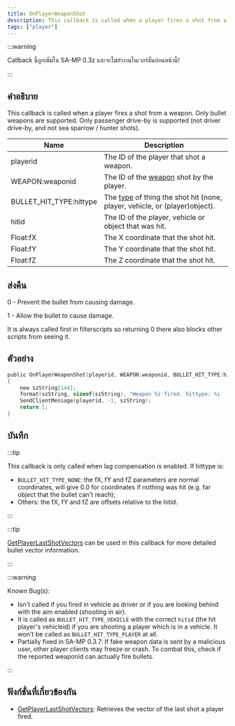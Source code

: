 ```yaml
---
title: OnPlayerWeaponShot
description: This callback is called when a player fires a shot from a weapon.
tags: ["player"]
---
```


:::warning

Callback นี้ถูกเพิ่มใน SA-MP 0.3z และจะไม่ทำงานในเวอร์ชั่นก่อนหน้านี้!

:::

## คำอธิบาย

This callback is called when a player fires a shot from a weapon. Only bullet weapons are supported. Only passenger drive-by is supported (not driver drive-by, and not sea sparrow / hunter shots).

| Name                    | Description                                                                                               |
|-------------------------|-----------------------------------------------------------------------------------------------------------|
| playerid                | The ID of the player that shot a weapon.                                                                  |
| WEAPON:weaponid         | The ID of the [weapon](../resources/weaponids) shot by the player.                                        |
| BULLET_HIT_TYPE:hittype | The [type](../resources/bullethittypes) of thing the shot hit (none, player, vehicle, or (player)object). |
| hitid                   | The ID of the player, vehicle or object that was hit.                                                     |
| Float:fX                | The X coordinate that the shot hit.                                                                       |
| Float:fY                | The Y coordinate that the shot hit.                                                                       |
| Float:fZ                | The Z coordinate that the shot hit.                                                                       |

## ส่งคืน

0 - Prevent the bullet from causing damage.

1 - Allow the bullet to cause damage.

It is always called first in filterscripts so returning 0 there also blocks other scripts from seeing it.

## ตัวอย่าง

```c
public OnPlayerWeaponShot(playerid, WEAPON:weaponid, BULLET_HIT_TYPE:hittype, hitid, Float:fX, Float:fY, Float:fZ)
{
    new szString[144];
    format(szString, sizeof(szString), "Weapon %i fired. hittype: %i   hitid: %i   pos: %f, %f, %f", weaponid, hittype, hitid, fX, fY, fZ);
    SendClientMessage(playerid, -1, szString);
    return 1;
}
```

## บันทึก

:::tip

This callback is only called when lag compensation is enabled. If hittype is:

- `BULLET_HIT_TYPE_NONE`: the fX, fY and fZ parameters are normal coordinates, will give 0.0 for coordinates if nothing was hit (e.g. far object that the bullet can't reach);
- Others: the fX, fY and fZ are offsets relative to the hitid.

:::

:::tip

[GetPlayerLastShotVectors](../functions/GetPlayerLastShotVectors) can be used in this callback for more detailed bullet vector information.

:::

:::warning

Known Bug(s):

- Isn't called if you fired in vehicle as driver or if you are looking behind with the aim enabled (shooting in air).
- It is called as `BULLET_HIT_TYPE_VEHICLE` with the correct `hitid` (the hit player's vehicleid) if you are shooting a player which is in a vehicle. It won't be called as `BULLET_HIT_TYPE_PLAYER` at all.
- Partially fixed in SA-MP 0.3.7: If fake weapon data is sent by a malicious user, other player clients may freeze or crash. To combat this, check if the reported weaponid can actually fire bullets.

:::

## ฟังก์ชั่นที่เกี่ยวข้องกัน

- [GetPlayerLastShotVectors](../functions/GetPlayerLastShotVectors): Retrieves the vector of the last shot a player fired.
